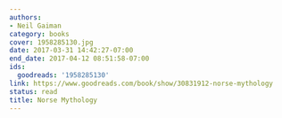 ```yaml
---
authors:
- Neil Gaiman
category: books
cover: 1958285130.jpg
date: 2017-03-31 14:42:27-07:00
end_date: 2017-04-12 08:51:58-07:00
ids:
  goodreads: '1958285130'
link: https://www.goodreads.com/book/show/30831912-norse-mythology
status: read
title: Norse Mythology
---
```

